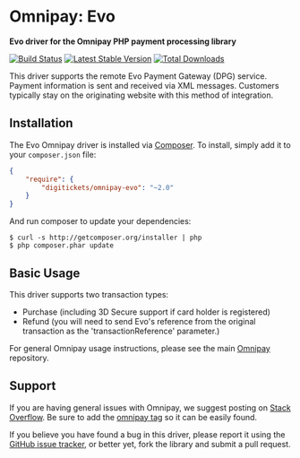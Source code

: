 # Omnipay: Evo

**Evo driver for the Omnipay PHP payment processing library**

[![Build Status](https://travis-ci.org/digitickets/omnipay-evo.png?branch=master)](https://travis-ci.org/omnipay/evo)
[![Latest Stable Version](https://poser.pugx.org/digitickets/omnipay-evo/version.png)](https://packagist.org/packages/omnipay/evo)
[![Total Downloads](https://poser.pugx.org/digitickets/omnipay-evo/d/total.png)](https://packagist.org/packages/digitickets/omnipay-evo)

This driver supports the remote Evo Payment Gateway (DPG) service. Payment information is sent and received via XML messages. Customers typically stay on the originating website with this method of integration.

## Installation

The Evo Omnipay driver is installed via [Composer](http://getcomposer.org/). To install, simply add it
to your `composer.json` file:

```json
{
    "require": {
        "digitickets/omnipay-evo": "~2.0"
    }
}
```

And run composer to update your dependencies:

    $ curl -s http://getcomposer.org/installer | php
    $ php composer.phar update

## Basic Usage

This driver supports two transaction types:
 * Purchase (including 3D Secure support if card holder is registered)
 * Refund (you will need to send Evo's reference from the original transaction as the 'transactionReference' parameter.)

For general Omnipay usage instructions, please see the main [Omnipay](https://github.com/omnipay/omnipay)
repository.

## Support

If you are having general issues with Omnipay, we suggest posting on
[Stack Overflow](http://stackoverflow.com/). Be sure to add the
[omnipay tag](http://stackoverflow.com/questions/tagged/omnipay) so it can be easily found.

If you believe you have found a bug in this driver, please report it using the [GitHub issue tracker](https://github.com/omnipay/evo/issues),
or better yet, fork the library and submit a pull request.
